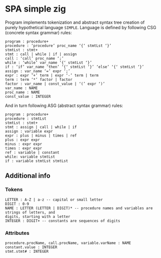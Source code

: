 # SPA simple zig
Program implements tokenization and abstract syntax tree creation of purely hypothetical language `SIMPLE`. 
Language is defined by following CSG (concrete syntax grammar) rules:
```
program : procedure+
procedure : ‘procedure’ proc_name ‘{‘ stmtLst ‘}’
stmtLst : stmt+
stmt : call | while | if | assign
call : ‘call’ proc_name ‘;’
while : ‘while’ var_name ‘{‘ stmtLst ‘}’
if : ‘if’ var_name ‘then’ ‘{‘ stmtLst ‘}’ ‘else’ ‘{‘ stmtLst ‘}’
assign : var_name ‘=’ expr ‘;’
expr : expr ‘+’ term | expr ‘-’ term | term
term : term ‘*’ factor | factor
factor : var_name | const_value | ‘(’ expr ‘)’
var_name : NAME
proc_name : NAME
const_value : INTEGER
```
And in turn following ASG (abstract syntax grammar) rules:

```
program : procedure+
procedure : stmtLst
stmtLst : stmt+
stmt : assign | call | while | if
assign : variable expr
expr : plus | minus | times | ref
plus : expr expr
minus : expr expr
times : expr expr
ref : variable | constant
while: variable stmtLst
if : variable stmtLst stmtLst
```

## Additional info

### Tokens
```
LETTER : A-Z | a-z -- capital or small letter
DIGIT : 0-9
NAME : LETTER (LETTER | DIGIT)* -- procedure names and variables are strings of letters, and
digits, starting with a letter
INTEGER : DIGIT+ -- constants are sequences of digits
```
### Attributes
```
procedure.procName, call.procName, variable.varName : NAME
constant.value : INTEGER
stmt.stmt# : INTEGER
```
